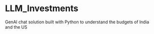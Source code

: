 # LLM_Investments
GenAI chat solution built with Python to understand the budgets of India and the US 
